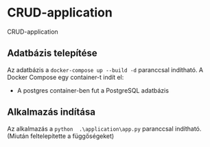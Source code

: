 # CRUD-application

CRUD-application

## Adatbázis telepítése
Az adatbázis a ```docker-compose up --build -d``` paranccsal indítható.
A Docker Compose egy container-t indít el:
  - A postgres container-ben fut a PostgreSQL adatbázis


## Alkalmazás indítása
Az alkalmazás a ```python  .\application\app.py``` paranccsal indítható. (Miután feltelepítette a függőségeket)

